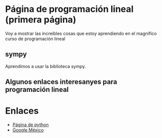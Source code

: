 # Página de programación lineal (primera página)
Voy a mostrar las increíbles cosas que estoy aprendiendo en el magnífico curso de programación lineal

## sympy
Aprendimos a usar la biblioteca sympy.

## Algunos enlaces interesanyes para programación lineal
 # Enlaces
  - [Página de python](www.python.org)
  - [Google México](www.google.com.mx)